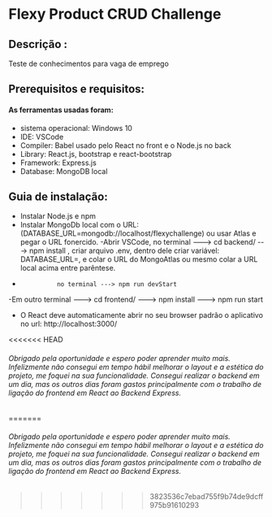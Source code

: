 # Flexy Product CRUD Challenge

## Descrição :


Teste de conhecimentos para vaga de emprego 

## Prerequisitos e requisitos: 
#### As ferramentas usadas foram: 
- sistema operacional: Windows 10
- IDE: VSCode
- Compiler: Babel usado pelo React no front e o Node.js no back
- Library: React.js, bootstrap e react-bootstrap
- Framework: Express.js
- Database: MongoDB local

## Guia de instalação:

- Instalar Node.js e npm
- Instalar MongoDb local com o URL:(DATABASE_URL=mongodb://localhost/flexychallenge) ou usar Atlas e pegar o URL fonercido.
-Abrir VSCode, no terminal ---> cd backend/
                           ---> npm install
, criar arquivo .env, dentro dele criar variável: DATABASE_URL=, e colar o URL do MongoAtlas ou mesmo colar a URL local acima entre parêntese.
-               no terminal ---> npm run devStart


-Em outro terminal ---> cd frontend/
                   ---> npm install
                   ---> npm run start

- O React deve automaticamente abrir no seu browser padrão o aplicativo no url: http://localhost:3000/

<<<<<<< HEAD
###### Obrigado pela oportunidade e espero poder aprender muito mais. Infelizmente não consegui em tempo hábil melhorar o layout e a estética do projeto, me foquei na sua funcionalidade. Consegui realizar o backend em um dia, mas os outros dias foram gastos principalmente com o trabalho de ligação do frontend em React ao Backend Express. 
=======
###### Obrigado pela oportunidade e espero poder aprender muito mais. Infelizmente não consegui em tempo hábil melhorar o layout e a estética do projeto, me foquei na sua funcionalidade. Consegui realizar o backend em um dia, mas os outros dias foram gastos principalmente com o trabalho de ligação do frontend em React ao Backend Express. 
>>>>>>> 3823536c7ebad755f9b74de9dcff975b91610293
